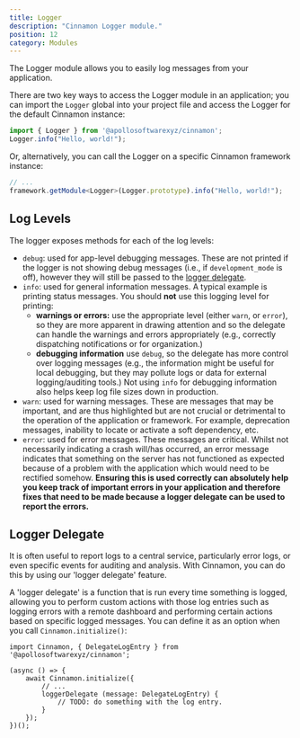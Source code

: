 ```yaml
---
title: Logger
description: "Cinnamon Logger module."
position: 12
category: Modules
---
```


<div class="page-description">
The Logger module allows you to easily log messages from your application.
</div>

There are two key ways to access the Logger module in an application; you 
can import the `Logger` global into your project file and access the Logger 
for the default Cinnamon instance:
```ts
import { Logger } from '@apollosoftwarexyz/cinnamon';
Logger.info("Hello, world!");
```

Or, alternatively, you can call the Logger on a specific Cinnamon framework 
instance:

```ts
// ...
framework.getModule<Logger>(Logger.prototype).info("Hello, world!");
```

## Log Levels
The logger exposes methods for each of the log levels:
- `debug`: used for app-level debugging messages. These are not printed if the
  logger is not showing debug messages (i.e., if `development_mode` is off),
  however they will still be passed to the [logger delegate](#logger-delegate).
- `info`: used for general information messages. A typical example is printing
  status messages. You should **not** use this logging level for printing:
  - **warnings or errors:** use the appropriate level (either `warn`, or
    `error`), so they are more apparent in drawing attention and so the
    delegate can handle the warnings and errors appropriately (e.g., correctly
    dispatching notifications or for organization.)
  - **debugging information** use `debug`, so the delegate has more control
    over logging messages (e.g., the information might be useful for local
    debugging, but they may pollute logs or data for external logging/auditing
    tools.) Not using `info` for debugging information also helps keep log file
    sizes down in production.
- `warn`: used for warning messages. These are messages that may be important,
  and are thus highlighted but are not crucial or detrimental to the operation
  of the application or framework. For example, deprecation messages, inability
  to locate or activate a soft dependency, etc.
- `error`: used for error messages. These messages are critical. Whilst not
  necessarily indicating a crash will/has occurred, an error message indicates
  that something on the server has not functioned as expected because of a
  problem with the application which would need to be rectified somehow.
  **Ensuring this is used correctly can absolutely help you keep track of
  important errors in your application and therefore fixes that need to be made
  because a logger delegate can be used to report the errors.**

## Logger Delegate
It is often useful to report logs to a central service, particularly error 
logs, or even specific events for auditing and analysis. With Cinnamon, you 
can do this by using our 'logger delegate' feature.

A 'logger delegate' is a function that is run every time something is logged,
allowing you to perform custom actions with those log entries such as 
logging errors with a remote dashboard and performing certain actions based 
on specific logged messages. You can define it as an option when you call 
`Cinnamon.initialize()`:
```ts[src/main.ts]
import Cinnamon, { DelegateLogEntry } from '@apollosoftwarexyz/cinnamon';

(async () => {
    await Cinnamon.initialize({
        // ...
        loggerDelegate (message: DelegateLogEntry) {
            // TODO: do something with the log entry.
        }
    });
})();
```


